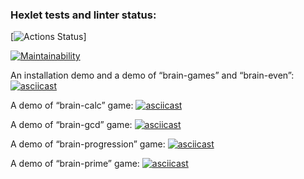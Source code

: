 ### Hexlet tests and linter status:
[![Actions Status](/workflows/hexlet-check/badge.svg)]

[![Maintainability](https://api.codeclimate.com/v1/badges/a99a88d28ad37a79dbf6/maintainability)](https://codeclimate.com/github/codeclimate/codeclimate/maintainability)

An installation demo and a demo of “brain-games” and “brain-even”:
[![asciicast](https://asciinema.org/a/9EXIvnzJ3fdrEbrphfCwoAZlj.svg)](https://asciinema.org/a/9EXIvnzJ3fdrEbrphfCwoAZlj)

A demo of “brain-calc” game:
[![asciicast](https://asciinema.org/a/5viNSsUWolgiavj68Y2pGMpxg.svg)](https://asciinema.org/a/5viNSsUWolgiavj68Y2pGMpxg)

A demo of “brain-gcd” game:
[![asciicast](https://asciinema.org/a/ZLtLSTqRQbPvWx0eRLjuIGcmr.svg)](https://asciinema.org/a/ZLtLSTqRQbPvWx0eRLjuIGcmr)

A demo of “brain-progression” game:
[![asciicast](https://asciinema.org/a/ZGS0DKmPTbByu5qBBN5FS5Rkw.svg)](https://asciinema.org/a/ZGS0DKmPTbByu5qBBN5FS5Rkw)

A demo of “brain-prime” game:
[![asciicast](https://asciinema.org/a/GYR7YRZCpwalRe9HPHOsvK5zx.svg)](https://asciinema.org/a/GYR7YRZCpwalRe9HPHOsvK5zx)
